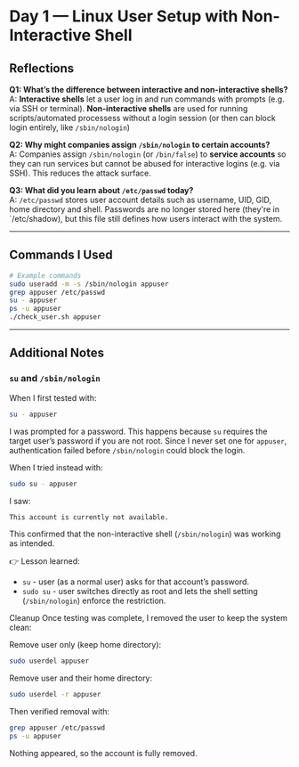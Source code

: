 # Day 1 — Linux User Setup with Non-Interactive Shell

## Reflections

**Q1: What’s the difference between interactive and non-interactive shells?**  
A: **Interactive shells** let a user log in and run commands with prompts (e.g. via SSH or terminal).  **Non-interactive shells** are used for running scripts/automated processess without a login session (or then can block login entirely, like `/sbin/nologin`)

**Q2: Why might companies assign `/sbin/nologin` to certain accounts?**  
A: Companies assign `/sbin/nologin` (or `/bin/false`) to **service accounts** so they can run services but cannot be abused for interactive logins (e.g. via SSH). This reduces the attack surface.

**Q3: What did you learn about `/etc/passwd` today?**  
A: `/etc/passwd` stores user account details such as username, UID, GID, home directory and shell.  Passwords are no longer stored here (they're in `/etc/shadow), but this file still defines how users interact with the system.

---

## Commands I Used

```bash
# Example commands
sudo useradd -m -s /sbin/nologin appuser
grep appuser /etc/passwd
su - appuser
ps -u appuser
./check_user.sh appuser
```
---

## Additional Notes

### `su` and `/sbin/nologin`

When I first tested with:

```bash
su - appuser
```

I was prompted for a password. This happens because `su` requires the target user’s password if you are not root.
Since I never set one for `appuser`, authentication failed before `/sbin/nologin` could block the login.

When I tried instead with:

```bash
sudo su - appuser
```

I saw:
```bash
This account is currently not available.
```

This confirmed that the non-interactive shell (`/sbin/nologin`) was working as intended.

👉 Lesson learned:

- `su` - user (as a normal user) asks for that account’s password.
- `sudo su` - user switches directly as root and lets the shell setting (`/sbin/nologin`) enforce the restriction.

Cleanup
Once testing was complete, I removed the user to keep the system clean:

Remove user only (keep home directory):

```bash
sudo userdel appuser
```

Remove user and their home directory:
```bash
sudo userdel -r appuser
```

Then verified removal with:
```bash
grep appuser /etc/passwd
ps -u appuser
```

Nothing appeared, so the account is fully removed.
